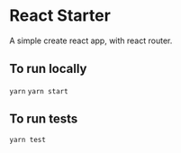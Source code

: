 # React Starter

A simple create react app, with react router.

## To run locally

`yarn`
`yarn start`

## To run tests

`yarn test`